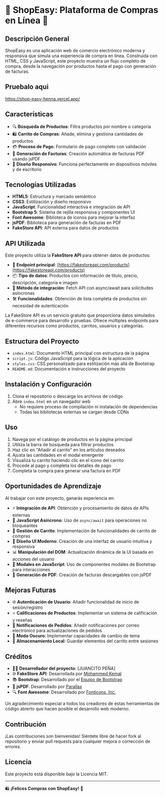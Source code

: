 # 📱 **ShopEasy: Plataforma de Compras en Línea** 🛒

## **Descripción General**

ShopEasy es una aplicación web de comercio electrónico moderna y responsiva que simula una experiencia de compra en línea. Construida con HTML, CSS y JavaScript, este proyecto muestra un flujo completo de compra, desde la navegación por productos hasta el pago con generación de facturas.

## **Pruebalo aqui**

https://shop-easy-henna.vercel.app/

## **Características**

- 🔍 **Búsqueda de Productos**: Filtra productos por nombre o categoría
- 🛍️ **Carrito de Compras**: Añade, elimina y gestiona cantidades de productos
- 💳 **Proceso de Pago**: Formulario de pago completo con validación
- 📄 **Generación de Facturas**: Creación automática de facturas PDF usando jsPDF
- 📱 **Diseño Responsivo**: Funciona perfectamente en dispositivos móviles y de escritorio

## **Tecnologías Utilizadas**

- **HTML5**: Estructura y marcado semántico
- **CSS3**: Estilización y diseño responsivo
- **JavaScript**: Funcionalidad interactiva e integración de API
- **Bootstrap 5**: Sistema de rejilla responsiva y componentes UI
- **Font Awesome**: Biblioteca de iconos para mejorar la interfaz
- **jsPDF**: Biblioteca para generación de facturas en PDF
- **FakeStore API**: API externa para datos de productos

## **API Utilizada**

Este proyecto utiliza la **FakeStore API** para obtener datos de productos:

- 🔌 **Endpoint principal**: [https://fakestoreapi.com/products](https://fakestoreapi.com/products)
- 📦 **Tipo de datos**: Productos con información de título, precio, descripción, categoría e imagen
- 🔄 **Método de integración**: Fetch API con async/await para solicitudes asíncronas
- 🛠️ **Funcionalidades**: Obtención de lista completa de productos sin necesidad de autenticación

La FakeStore API es un servicio gratuito que proporciona datos simulados de e-commerce para desarrollo y pruebas. Ofrece múltiples endpoints para diferentes recursos como productos, carritos, usuarios y categorías.

## **Estructura del Proyecto**

- `index.html`: Documento HTML principal con estructura de la página
- `script.js`: Código JavaScript para la lógica de la aplicación
- `styles.css`: CSS personalizado para estilización más allá de Bootstrap
- `README.md`: Documentación e instrucciones del proyecto

## **Instalación y Configuración**

1. Clona el repositorio o descarga los archivos de código
2. Abre `index.html` en un navegador web
   - No requiere proceso de compilación ni instalación de dependencias
   - Todas las bibliotecas externas se cargan desde CDNs

## **Uso**

1. Navega por el catálogo de productos en la página principal
2. Utiliza la barra de búsqueda para filtrar productos
3. Haz clic en "Añadir al carrito" en los artículos deseados
4. Ajusta las cantidades en el modal emergente
5. Visualiza tu carrito haciendo clic en el icono del carrito
6. Procede al pago y completa los detalles de pago
7. Completa la compra para generar una factura en PDF

## **Oportunidades de Aprendizaje**

Al trabajar con este proyecto, ganarás experiencia en:

- ⚡ **Integración de API**: Obtención y procesamiento de datos de APIs externas
- 🔄 **JavaScript Asíncrono**: Uso de `async/await` para operaciones no bloqueantes
- 🛒 **Gestión de Carrito**: Implementación de funcionalidades de carrito de compras
- 🎨 **Diseño UI Moderno**: Creación de una interfaz de usuario intuitiva y responsiva
- 📊 **Manipulación del DOM**: Actualización dinámica de la UI basada en acciones del usuario
- 🔧 **Modales en JavaScript**: Uso de componentes modales de Bootstrap para interacciones
- 📄 **Generación de PDF**: Creación de facturas descargables con jsPDF

## **Mejoras Futuras**

- 🌐 **Autenticación de Usuario**: Añadir funcionalidad de inicio de sesión/registro
- ⭐ **Calificaciones de Productos**: Implementar un sistema de calificación y reseñas
- 🔔 **Notificaciones de Pedidos**: Añadir notificaciones por correo electrónico para actualizaciones de pedidos
- 🌙 **Modo Oscuro**: Implementar capacidades de cambio de tema
- 💾 **Almacenamiento Local**: Guardar elementos del carrito entre sesiones

## **Créditos**

- 👨‍💻 **Desarrollador del proyecto**: [JUANCITO PEÑA]
- 🌐 **FakeStore API**: Desarrollada por [Mohammed Kemal](https://github.com/keikaavousi)
- 📚 **Bootstrap**: Desarrollado por el [Equipo de Bootstrap](https://getbootstrap.com/docs/5.3/about/team/)
- 📄 **jsPDF**: Desarrollado por [Parallax](https://github.com/parallax/jsPDF)
- 🔍 **Font Awesome**: Desarrollado por [Fonticons, Inc.](https://fontawesome.com/)

Un agradecimiento especial a todos los creadores de estas herramientas de código abierto que hacen posible el desarrollo web moderno.

## **Contribución**

¡Las contribuciones son bienvenidas! Siéntete libre de hacer fork al repositorio y enviar pull requests para cualquier mejora o corrección de errores.

## **Licencia**

Este proyecto está disponible bajo la Licencia MIT.

---

🛍️ **¡Felices Compras con ShopEasy!** 🛒
